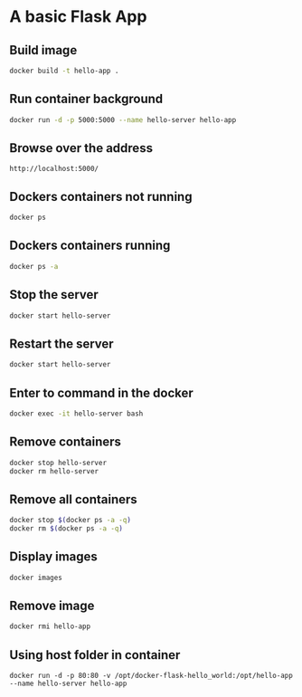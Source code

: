 # A basic Flask App

## Build image
```bash
docker build -t hello-app .
```

## Run container background
```bash
docker run -d -p 5000:5000 --name hello-server hello-app
```

## Browse over the address
```
http://localhost:5000/
```

## Dockers containers not running
```bash
docker ps
```

## Dockers containers running
```bash
docker ps -a
```

## Stop the server
```bash
docker start hello-server
```

## Restart the server
```bash
docker start hello-server
```

## Enter to command in the docker
```bash
docker exec -it hello-server bash
```

## Remove containers
```bash
docker stop hello-server
docker rm hello-server
```

## Remove all containers
```bash
docker stop $(docker ps -a -q)
docker rm $(docker ps -a -q)
```

## Display images
```bash
docker images
```

## Remove image
```bash
docker rmi hello-app
```

## Using host folder in container
```
docker run -d -p 80:80 -v /opt/docker-flask-hello_world:/opt/hello-app --name hello-server hello-app
```
